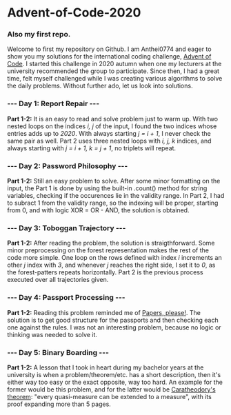 # Advent-of-Code-2020
### Also my first repo.

Welcome to first my repository on Github. I am Anthei0774 and eager to show you my solutions for the international coding challenge, [Advent of Code](https://adventofcode.com/). I started this challenge in 2020 autumn when one my lecturers at the university recommended the group to participate. Since then, I had a great time, felt myself challenged while I was creating various algorithms to solve the daily problems. Without further ado, let us look into solutions.

### --- Day 1: Report Repair ---

**Part 1-2:**
It is an easy to read and solve problem just to warm up. With two nested loops on the indices *i, j* of the input, I found the two indices whose entries adds up to *2020*. With always starting *j = i + 1*, I never check the same pair as well. Part 2 uses three nested loops with *i, j, k* indices, and always starting with *j = i + 1, k = j + 1*, no triplets will repeat.

### --- Day 2: Password Philosophy ---

**Part 1-2:**
Still an easy problem to solve. After some minor formatting on the input, the Part 1 is done by using the built-in .count() method for string variables, checking if the occurences lie in the validity range. In Part 2, I had to subract 1 from the validity range, so the indexing will be proper, starting from 0, and with logic XOR = OR - AND, the solution is obtained.

### --- Day 3: Toboggan Trajectory ---

**Part 1-2:**
After reading the problem, the solution is straigthforward. Some minor preprocessing on the forest representation makes the rest of the code more simple. One loop on the rows defined with index *i* increments an other *j* index with *3*, and whenever *j* reaches the right side, I set it to *0*, as the forest-patters repeats horizontally. Part 2 is the previous process executed over all trajectories given.

### --- Day 4: Passport Processing ---

**Part 1-2:**
Reading this problem reminded me of [Papers, please!](https://www.youtube.com/watch?v=6RHH7M4siPM&t=5m6s&ab_channel=GameMaker%27sToolkit). The solution is to get good structure for the passports and then checking each one against the rules. I was not an interesting problem, because no logic or thinking was needed to solve it.

### --- Day 5: Binary Boarding ---

**Part 1-2:**
A lesson that I took in heart during my bachelor years at the university is when a problem/theorem/etc. has a short description, then it's either way too easy or the exact opposite, way too hard. An example for the former would be this problem, and for the latter would be [Caratheodory's theorem](https://en.wikipedia.org/wiki/Carath%C3%A9odory%27s_extension_theorem): "every quasi-measure can be extended to a measure", with its proof expanding more than 5 pages.
